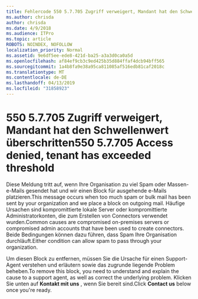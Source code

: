 ```yaml
---
title: Fehlercode 550 5.7.705 Zugriff verweigert, Mandant hat den Schwellenwert überschritten
ms.author: chrisda
author: chrisda
ms.date: 4/9/2018
ms.audience: ITPro
ms.topic: article
ROBOTS: NOINDEX, NOFOLLOW
localization_priority: Normal
ms.assetid: 9e6df5ee-ede8-421d-ba25-a3a3d0ca0a5d
ms.openlocfilehash: af84ef9cb3c9ed425b35d884ffaf4dcb94bff565
ms.sourcegitcommit: 1a4b8fa9e38a95ca811085af516edb81caf2018c
ms.translationtype: MT
ms.contentlocale: de-DE
ms.lasthandoff: 04/13/2019
ms.locfileid: "31858923"
---
```

# <a name="550-57705-access-denied-tenant-has-exceeded-threshold"></a><span data-ttu-id="ce31b-102">550 5.7.705 Zugriff verweigert, Mandant hat den Schwellenwert überschritten</span><span class="sxs-lookup"><span data-stu-id="ce31b-102">550 5.7.705 Access denied, tenant has exceeded threshold</span></span>

<span data-ttu-id="ce31b-103">Diese Meldung tritt auf, wenn Ihre Organisation zu viel Spam oder Massen-e-Mails gesendet hat und wir einen Block für ausgehende e-Mails platzieren.</span><span class="sxs-lookup"><span data-stu-id="ce31b-103">This message occurs when too much spam or bulk mail has been sent by your organization and we place a block on outgoing mail.</span></span>
<span data-ttu-id="ce31b-104">Häufige Ursachen sind kompromittierte lokale Server oder kompromittierte Administratorkonten, die zum Erstellen von Connectors verwendet wurden.</span><span class="sxs-lookup"><span data-stu-id="ce31b-104">Common causes are compromised on-premises servers or compromised admin accounts that have been used to create connectors.</span></span> <span data-ttu-id="ce31b-105">Beide Bedingungen können dazu führen, dass Spam Ihre Organisation durchläuft.</span><span class="sxs-lookup"><span data-stu-id="ce31b-105">Either condition can allow spam to pass through your organization.</span></span>

<span data-ttu-id="ce31b-106">Um diesen Block zu entfernen, müssen Sie die Ursache für einen Support-Agent verstehen und erläutern sowie das zugrunde liegende Problem beheben.</span><span class="sxs-lookup"><span data-stu-id="ce31b-106">To remove this block, you need to understand and explain the cause to a support agent, as well as correct the underlying problem.</span></span>
<span data-ttu-id="ce31b-107">Klicken Sie unten auf **Kontakt mit uns** , wenn Sie bereit sind.</span><span class="sxs-lookup"><span data-stu-id="ce31b-107">Click **Contact us** below once you're ready.</span></span>
